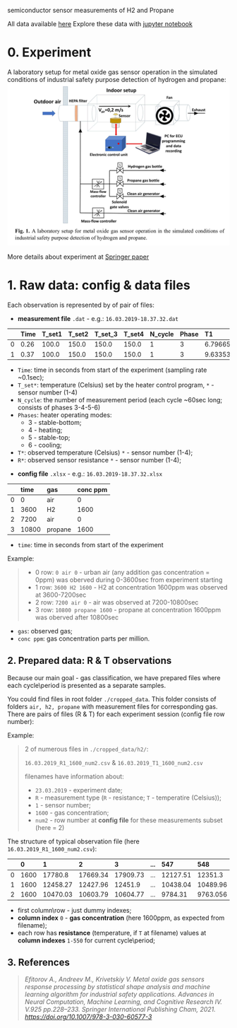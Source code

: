 semiconductor sensor measurements of H2 and Propane

All data available [here](https://cloud.mail.ru/public/DSYb/4rDP3QPh5)
Explore these data with [jupyter notebook](https://github.com/Lcpssm/h2_propane/blob/main/chem_data_prep_december.ipynb) 

# 0. Experiment

A laboratory setup for metal oxide gas sensor operation in the simulated conditions of industrial safety purpose detection of hydrogen and propane:
![experiment_schema](https://raw.githubusercontent.com/Lcpssm/h2_propane/main/experiment_scheme.png)

More details about experiment at [Springer paper](https://link.springer.com/chapter/10.1007/978-3-030-60577-3_26)

# 1. Raw data: config & data files

Each observation is represented by of pair of files: 

* **measurement file** `.dat` - e.g.:  `16.03.2019-18.37.32.dat`

|  | Time | T_set1 | T_set2 | T_set_3 | T_set4 | N_cycle | Phase | T1 | R1 | T2 | R2 | T3 | R3 | T4 | R4 | 
| :- | :- | :- | :- | :- | :- | :- | :- | :- | :- | :- | :- | :- | :- | :- | :- |
| 0 | 0.26 | 100.0 | 150.0 | 150.0 | 150.0 | 1 | 3 | 6.796659 | 1017631.0 | 16.99999 | 3738238.0 | 13.96551 | 364169200.0 | 16.15645 | 138198600.0 |
| 1 | 0.37 | 100.0 | 150.0 | 150.0 | 150.0 | 1 | 3 | 9.633535 | 918182.3 | 21.88888 | 3400904.0 | 19.02298 | 247933100.0 | 20.91836 | 86560560.0 |

- `Time`: time in seconds from start of the experiment (sampling rate ~0.1sec);
- `T_set*`: temperature (Celsius) set by the heater control program, `*` - sensor number (1-4)
- `N_cycle`: the number of measurement period (each cycle ~60sec long; consists of phases 3-4-5-6)
- `Phases`: heater operating modes:
    - 3 - stable-bottom; 
    - 4 - heating;
    - 5 - stable-top;
    - 6 - cooling;
- `T*`: observed temperature (Celsius) `*` - sensor number (1-4);
- `R*`: observed sensor resistance `*` - sensor number (1-4);


* **config file** `.xlsx` - e.g.: `16.03.2019-18.37.32.xlsx`

|  | time | gas | conc ppm |
| :- | :- | :- | :- |
| 0 | 0 | air | 0 |
| 1 | 3600 | H2 | 1600 |
| 2 | 7200 | air | 0 |
| 3 | 10800 | propane | 1600 |

- `time`: time in seconds from start of the experiment 

Example: 
>    * 0 row: `0 air 0` -  urban air (any addition gas concentration = 0ppm) was oberved during 0-3600sec from experiment starting
>    * 1 row: `3600 H2 1600` - H2 at concentration 1600ppm was observed at 3600-7200sec
>    * 2 row: `7200 air 0` - air was observed at 7200-10800sec
>    * 3 row: `10800 propane 1600` - propane at concentration 1600ppm was oberved after 10800sec
 
    
- `gas`: observed gas;
- `conc ppm`: gas concentration parts per million.

## 2. Prepared data: R & T observations

Because our main goal - gas classification, we have prepared files where each cycle\period is presented as a separate samples.

You could find files in root folder `./cropped_data`. This folder consists of folders `air, h2, propane` with measurement files for corresponding gas. There are pairs of files (R & T) for each experiment session (config file row number):

Example:
> 2 of numerous files in `./cropped_data/h2/`:
>
> `16.03.2019_R1_1600_num2.csv` & `16.03.2019_T1_1600_num2.csv`
>
> filenames have information about:
> - `23.03.2019` - experiment date;
> - `R` - measurement type (`R` - resistance; `T` - temperatire (Celsius));
> - `1` - sensor number;
> - `1600` - gas concentration;
> - `num2` - row number at **config file** for these measurements subset (here = 2)

The structure of typical observation file (here `16.03.2019_R1_1600_num2.csv`):

|  | 0 | 1 | 2 | 3 | ... | 547 | 548 | 549 | 550 |
| :- | :- | :- | :- | :- | :- | :- | :- | :- | :- |
| 0 | 1600 | 17780.8 | 17669.34 | 17909.73 | ... | 12127.51 | 12351.3 | 12496.23 | 12587.69 |
| 1 | 1600 | 12458.27 | 12427.96 | 12451.9 | ... | 10438.04 | 10489.96 | 10574.12 | 10580.16 |
| 2 | 1600 | 10470.03 | 10603.79 | 10604.77 | ... | 9784.31 | 9763.056 | 9759.589 | 9591.474 |

* first column\row - just dummy indexes;
* **column index** `0` - **gas concentration** (here 1600ppm, as expected from filename);
* each row has **resistance** (temperature, if `T` at filename) values at **column indexes** `1-550` for current cycle\period;

## 3. References
>  *Efitorov A., Andreev M., Krivetskiy V. Metal oxide gas sensors response processing by statistical shape analysis and machine learning algorithm for industrial safety applications. Advances in Neural Computation, Machine Learning, and Cognitive Research IV. V.925 pp.228–233. Springer International Publishing Cham, 2021. https://doi.org/10.1007/978-3-030-60577-3*
